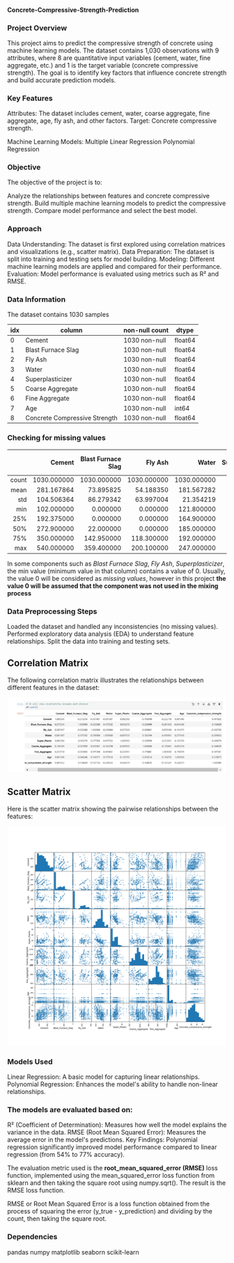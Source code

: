 #### Concrete-Compressive-Strength-Prediction

### Project Overview
This project aims to predict the compressive strength of concrete using machine learning models. The dataset contains 1,030 observations with 9 attributes, where 8 are quantitative input variables (cement, water, fine aggregate, etc.) and 1 is the target variable (concrete compressive strength). The goal is to identify key factors that influence concrete strength and build accurate prediction models.

### Key Features
Attributes: The dataset includes cement, water, coarse aggregate, fine aggregate, age, fly ash, and other factors.
Target: Concrete compressive strength.

Machine Learning Models:
Multiple Linear Regression
Polynomial Regression

### Objective

The objective of the project is to:

Analyze the relationships between features and concrete compressive strength.
Build multiple machine learning models to predict the compressive strength.
Compare model performance and select the best model.

### Approach

Data Understanding: The dataset is first explored using correlation matrices and visualizations (e.g., scatter matrix).
Data Preparation: The dataset is split into training and testing sets for model building.
Modeling: Different machine learning models are applied and compared for their performance.
Evaluation: Model performance is evaluated using metrics such as R² and RMSE.

### Data Information
The dataset contains 1030 samples  

| idx | column                        | non-null count | dtype   |
|-----|-------------------------------|----------------|---------|
| 0   | Cement                        | 1030 non-null  | float64 |
| 1   | Blast Furnace Slag            | 1030 non-null  | float64 |
| 2   | Fly Ash                       | 1030 non-null  | float64 |
| 3   | Water                         | 1030 non-null  | float64 |
| 4   | Superplasticizer              | 1030 non-null  | float64 |
| 5   | Coarse Aggregate              | 1030 non-null  | float64 |
| 6   | Fine Aggregate                | 1030 non-null  | float64 |
| 7   | Age                           | 1030 non-null  | int64   |
| 8   | Concrete Compressive Strength | 1030 non-null  | float64 |
  

### Checking for missing values  


|       |      Cement | Blast Furnace Slag |     Fly Ash |       Water | Superplasticizer | Coarse Aggregate | Fine Aggregate |         Age | Concrete compressive strength |
|------:|------------:|-------------------:|------------:|------------:|-----------------:|-----------------:|---------------:|------------:|------------------------------:|
| count | 1030.000000 | 1030.000000        | 1030.000000 | 1030.000000 | 1030.000000      | 1030.000000      | 1030.000000    | 1030.000000 | 1030.000000                   |
|  mean | 281.167864  | 73.895825          | 54.188350   | 181.567282  | 6.204660         | 972.918932       | 773.580485     | 45.662136   | 35.817961                     |
|  std  | 104.506364  | 86.279342          | 63.997004   | 21.354219   | 5.973841         | 77.753954        | 80.175980      | 63.169912   | 16.705742                     |
|  min  | 102.000000  | 0.000000           | 0.000000    | 121.800000  | 0.000000         | 801.000000       | 594.000000     | 1.000000    | 2.330000                      |
|  25%  | 192.375000  | 0.000000           | 0.000000    | 164.900000  | 0.000000         | 932.000000       | 730.950000     | 7.000000    | 23.710000                     |
|  50%  | 272.900000  | 22.000000          | 0.000000    | 185.000000  | 6.400000         | 968.000000       | 779.500000     | 28.000000   | 34.445000                     |
|  75%  | 350.000000  | 142.950000         | 118.300000  | 192.000000  | 10.200000        | 1029.400000      | 824.000000     | 56.000000   | 46.135000                     |
|  max  | 540.000000  | 359.400000         | 200.100000  | 247.000000  | 32.200000        | 1145.000000      | 992.600000     | 365.000000  | 82.600000                     |


In some components such as *Blast Furnace Slag*, *Fly Ash*, *Superplasticizer*, the min value (minimum value in that column) contains a value of 0.
Usually, the value 0 will be considered as *missing values*, however in this project **the value 0 will be assumed that the component was not used in the mixing process**

### Data Preprocessing Steps

Loaded the dataset and handled any inconsistencies (no missing values).
Performed exploratory data analysis (EDA) to understand feature relationships.
Split the data into training and testing sets.

## Correlation Matrix
The following correlation matrix illustrates the relationships between different features in the dataset:

![Correlation Matrix](images/Concrete_Correlation_Matrix.png)

## Scatter Matrix
Here is the scatter matrix showing the pairwise relationships between the features:

![Scatter Matrix](plots/scatter_plot_concrete.png)

### Models Used

Linear Regression: A basic model for capturing linear relationships.
Polynomial Regression: Enhances the model's ability to handle non-linear relationships.

### The models are evaluated based on:

R² (Coefficient of Determination): Measures how well the model explains the variance in the data.
RMSE (Root Mean Squared Error): Measures the average error in the model's predictions.
Key Findings:
Polynomial regression significantly improved model performance compared to linear regression (from 54% to 77% accuracy).

The evaluation metric used is the **root_mean_squared_error (RMSE)** loss function, implemented using the mean_squared_error loss function from sklearn and then taking the square root using numpy.sqrt(). The result is the RMSE loss function.

RMSE or Root Mean Squared Error is a loss function obtained from the process of squaring the error (y_true - y_prediction) and dividing by the count, then taking the square root.

### Dependencies

pandas
numpy
matplotlib
seaborn
scikit-learn